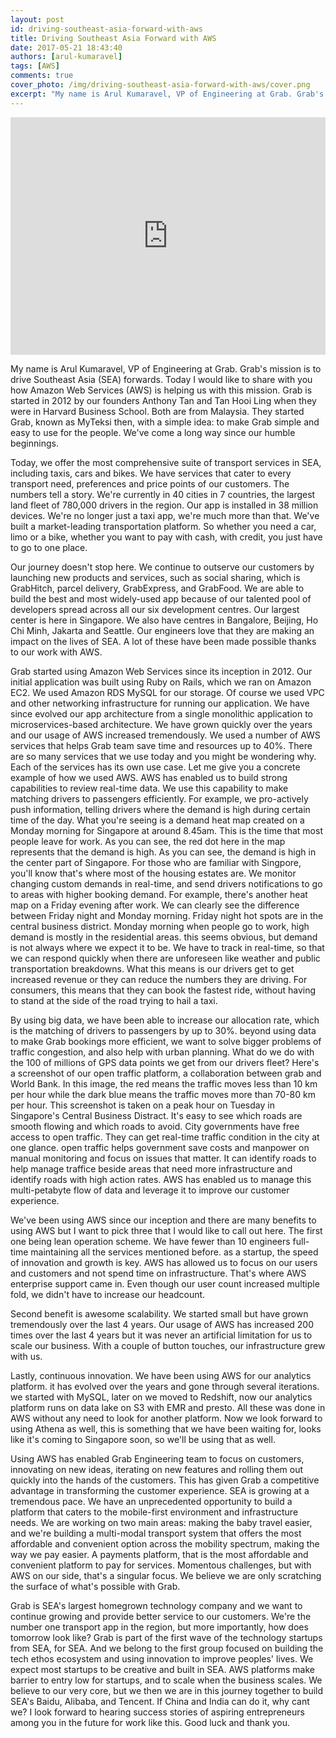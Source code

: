 ```yaml
---
layout: post
id: driving-southeast-asia-forward-with-aws
title: Driving Southeast Asia Forward with AWS
date: 2017-05-21 18:43:40
authors: [arul-kumaravel]
tags: [AWS]
comments: true
cover_photo: /img/driving-southeast-asia-forward-with-aws/cover.png
excerpt: "My name is Arul Kumaravel, VP of Engineering at Grab. Grab's mission is to drive Southeast Asia (SEA) forwards. Today I would like to share with you how AWS is helping us with this mission. Grab is started in 2012 by our founders Anthony Tan and Tan Hooi Ling when they were in Harvard Business School. Both are from Malaysia. They started Grab, known as MyTeksi then, with a simple idea: to make Grab simple and easy to use for the people. We've come a long way since our humble beginnings."
---
```


<iframe width="100%" height="380" src="https://www.youtube.com/embed/qMOpFrzalJE" frameborder="0" allowfullscreen></iframe>

<br>

My name is Arul Kumaravel, VP of Engineering at Grab. Grab's mission is to drive Southeast Asia (SEA) forwards. Today I would like to share with you how Amazon Web Services (AWS) is helping us with this mission. Grab is started in 2012 by our founders Anthony Tan and Tan Hooi Ling when they were in Harvard Business School. Both are from Malaysia. They started Grab, known as MyTeksi then, with a simple idea: to make Grab simple and easy to use for the people. We've come a long way since our humble beginnings.

Today, we offer the most comprehensive suite of transport services in SEA, including taxis, cars and bikes. We have services that cater to every transport need, preferences and price points of our customers. The numbers tell a story. We're currently in 40 cities in 7 countries, the largest land fleet of 780,000 drivers in the region. Our app is installed in 38 million devices. We're no longer just a taxi app, we're much more than that. We've built a market-leading transportation platform. So whether you need a car, limo or a bike, whether you want to pay with cash, with credit, you just have to go to one place.

Our journey doesn't stop here. We continue to outserve our customers by launching new products and services, such as social sharing, which is GrabHitch, parcel delivery, GrabExpress, and GrabFood. We are able to build the best and most widely-used app because of our talented pool of developers spread across all our six development centres. Our largest center is here in Singapore. We also have centres in Bangalore, Beijing, Ho Chi Minh, Jakarta and Seattle. Our engineers love that they are making an impact on the lives of SEA. A lot of these have been made possible thanks to our work with AWS.

Grab started using Amazon Web Services since its inception in 2012. Our initial application was built using Ruby on Rails, which we ran on Amazon EC2. We used Amazon RDS MySQL for our storage. Of course we used VPC and other networking infrastructure for running our application. We have since evolved our app architecture from a single monolithic application to microservices-based architecture. We have grown quickly over the years and our usage of AWS increased tremendously. We used a number of AWS services that helps Grab team save time and resources up to 40%. There are so many services that we use today and you might be wondering why. Each of the services has its own use case. Let me give you a concrete example of how we used AWS. AWS has enabled us to build strong capabilities to review real-time data. We use this capability to make matching drivers to passengers efficiently. For example, we pro-actively push information, telling drivers where the demand is high during certain time of the day. What you're seeing is a demand heat map created on a Monday morning for Singapore at around 8.45am. This is the time that most people leave for work. As you can see, the red dot here in the map represents that the demand is high. As you can see, the demand is high in the center part of Singapore. For those who are familiar with Singpore, you'll know that's where most of the housing estates are. We monitor changing custom demands in real-time, and send drivers notifications to go to areas with higher booking demand. For example, there's another heat map on a Friday evening after work. We can clearly see the difference between Friday night and Monday morning. Friday night hot spots are in the central business district. Monday morning when people go to work, high demand is mostly in the residential areas. this seems obvious, but demand is not always where we expect it to be. We have to track in real-time, so that we can respond quickly when there are unforeseen like weather and public transportation breakdowns. What this means is our drivers get to get increased revenue or they can reduce the numbers they are driving. For consumers, this means that they can book the fastest ride, without having to stand at the side of the road trying to hail a taxi.

By using big data, we have been able to increase our allocation rate, which is the matching of drivers to passengers by up to 30%. beyond using data to make Grab bookings more efficient, we want to solve bigger problems of traffic congestion, and also help with urban planning. What do we do with the 100 of millions of GPS data points we get from our drivers fleet? Here's a screenshot of our open traffic platform, a collaboration between grab and World Bank. In this image, the red means the traffic moves less than 10 km per hour while the dark blue means the traffic moves more than 70-80 km per hour. This screenshot is taken on a peak hour on Tuesday in Singapore's Central Business Distract. It's easy to see which roads are smooth flowing and which roads to avoid. City governments have free access to open traffic. They can get real-time traffic condition in the city at one glance. open traffic helps government save costs and manpower on manual monitoring and focus  on issues that matter. It can identify roads to help manage traffice beside areas that need more infrastructure and identify roads with high action rates. AWS has enabled us to manage this multi-petabyte flow of data and leverage it to improve our customer experience.

We've been using AWS since our inception and there are many benefits to using AWS but I want to pick three that I would like to call out here. The first one being lean operation scheme. We have fewer than 10 engineers full-time maintaining all the services mentioned before. as a startup, the speed of innovation and growth is key. AWS has allowed us to focus on our users and customers and not spend time on infrastructure. That's where AWS enterprise support came in. Even though our user count increased multiple fold, we didn't have to increase our headcount.

Second benefit is awesome scalability. We started small but have grown tremendously over the last 4 years. Our usage of AWS has increased 200 times over the last 4 years but it was never an artificial limitation for us to scale our business. With a couple of button touches, our infrastructure grew with us.

Lastly, continuous innovation. We have been using AWS for our analytics platform. it has evolved over the years and gone through several iterations. we started with MySQL, later on we moved to Redshift, now our analytics platform runs on data lake on S3 with EMR and presto. All these was done in AWS without any need to look for another platform. Now we look forward to using Athena as well, this is something that we have been waiting for, looks like it's coming to Singapore soon, so we'll be using that as well.

Using AWS has enabled Grab Engineering team to focus on customers, innovating on new ideas, iterating on new features and rolling them out quickly into the hands of the customers. This has given Grab a competitive advantage in transforming the customer experience. SEA is growing at a tremendous pace. We have an unprecedented opportunity to build a platform that caters to the mobile-first environment and infrastructure needs. We are working on two main areas: making the baby travel easier, and we're building a multi-modal transport system that offers the most affordable and convenient option across the mobility spectrum, making the way we pay easier. A payments platform, that is the most affordable and convenient platform to pay for services. Momentous challenges, but with AWS on our side, that's a singular focus. We believe we are only scratching the surface of what's possible with Grab.

Grab is SEA's largest homegrown technology company and we want to continue growing and provide better service to our customers. We're the number one transport app in the region, but more importantly, how does tomorrow look like? Grab is part of the first wave of the technology startups from SEA, for SEA. And we belong to the first group focused on building the tech ethos ecosystem and using innovation to improve peoples' lives. We expect most startups to be creative and built in SEA. AWS platforms make barrier to entry low for startups, and to scale when the business scales. We believe to our very core, but we then we are in this journey together to build SEA's Baidu, Alibaba, and Tencent. If China and India can do it, why cant we? I look forward to hearing success stories of aspiring entrepreneurs among you in the future for work like this. Good luck and thank you.
